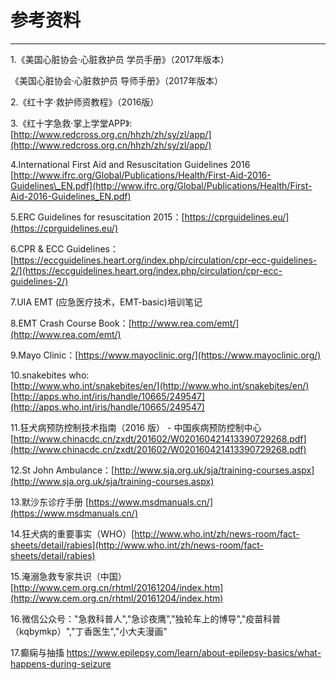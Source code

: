 # 参考资料

---

1.《美国心脏协会·心脏救护员 学员手册》（2017年版本）

《美国心脏协会·心脏救护员 导师手册》（2017年版本）

2.《红十字·救护师资教程》（2016版）

3.《红十字急救·掌上学堂APP》:[http://www.redcross.org.cn/hhzh/zh/sy/zl/app/](http://www.redcross.org.cn/hhzh/zh/sy/zl/app/)

4.International First Aid and Resuscitation Guidelines 2016  
[http://www.ifrc.org/Global/Publications/Health/First-Aid-2016-Guidelines\_EN.pdf](http://www.ifrc.org/Global/Publications/Health/First-Aid-2016-Guidelines_EN.pdf)

5.ERC Guidelines for resuscitation 2015：[https://cprguidelines.eu/](https://cprguidelines.eu/)

6.CPR & ECC Guidelines：[https://eccguidelines.heart.org/index.php/circulation/cpr-ecc-guidelines-2/](https://eccguidelines.heart.org/index.php/circulation/cpr-ecc-guidelines-2/)

7.UIA EMT \(应急医疗技术，EMT-basic\)培训笔记

8.EMT Crash Course Book：[http://www.rea.com/emt/](http://www.rea.com/emt/)

9.Mayo Clinic：[https://www.mayoclinic.org/](https://www.mayoclinic.org/)

10.snakebites who:  
[http://www.who.int/snakebites/en/](http://www.who.int/snakebites/en/)  
[http://apps.who.int/iris/handle/10665/249547](http://apps.who.int/iris/handle/10665/249547)

11.狂犬病预防控制技术指南（2016 版） - 中国疾病预防控制中心  
[http://www.chinacdc.cn/zxdt/201602/W020160421413390729268.pdf](http://www.chinacdc.cn/zxdt/201602/W020160421413390729268.pdf)

12.St John Ambulance：[http://www.sja.org.uk/sja/training-courses.aspx](http://www.sja.org.uk/sja/training-courses.aspx)

13.默沙东诊疗手册 [https://www.msdmanuals.cn/](https://www.msdmanuals.cn/)

14.狂犬病的重要事实（WHO）[http://www.who.int/zh/news-room/fact-sheets/detail/rabies](http://www.who.int/zh/news-room/fact-sheets/detail/rabies)

15.淹溺急救专家共识（中国） [http://www.cem.org.cn/rhtml/20161204/index.htm](http://www.cem.org.cn/rhtml/20161204/index.htm)

16.微信公众号："急救科普人","急诊夜鹰”,"独轮车上的博导","疫苗科普（kqbymkp）","丁香医生","小大夫漫画"

17.癫痫与抽搐 https://www.epilepsy.com/learn/about-epilepsy-basics/what-happens-during-seizure

